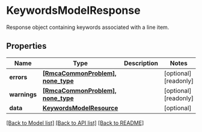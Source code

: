 # KeywordsModelResponse

Response object containing keywords associated with a line item.

## Properties
Name | Type | Description | Notes
------------ | ------------- | ------------- | -------------
**errors** | [**[RmcaCommonProblem], none_type**](RmcaCommonProblem.md) |  | [optional] [readonly] 
**warnings** | [**[RmcaCommonProblem], none_type**](RmcaCommonProblem.md) |  | [optional] [readonly] 
**data** | [**KeywordsModelResource**](KeywordsModelResource.md) |  | [optional] 

[[Back to Model list]](../README.md#documentation-for-models) [[Back to API list]](../README.md#documentation-for-api-endpoints) [[Back to README]](../README.md)


